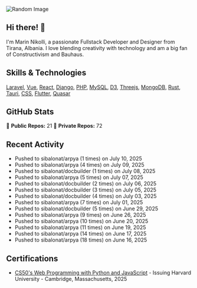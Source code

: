 ![Random Image](assets/1.png)
## Hi there! 👋

I'm Marin Nikolli, a passionate Fullstack Developer and Designer from Tirana, Albania. I love blending creativity with technology and am a big fan of Constructivism and Bauhaus.

## Skills & Technologies

[Laravel](https://laravel.com/), [Vue](https://vuejs.org/), [React](https://react.dev/), [Django](https://www.djangoproject.com/), [PHP](https://www.php.net/), [MySQL](https://www.mysql.com/), [D3](https://d3js.org/), [Threejs](https://threejs.org/), [MongoDB](https://www.mongodb.com/?msockid=18f41f88c021681c2a650aaac1546995), [Rust](https://www.rust-lang.org/), [Tauri](https://tauri.app/), [CSS](https://css3.com/), [Flutter](https://flutter.dev/), [Quasar](https://quasar.dev/)

## GitHub Stats

🌟 **Public Repos:** 21
🌟 **Private Repos:** 72  

## Recent Activity
- Pushed to sibalonat/arpya (1 times) on July 10, 2025
- Pushed to sibalonat/arpya (4 times) on July 09, 2025
- Pushed to sibalonat/docbuilder (1 times) on July 08, 2025
- Pushed to sibalonat/arpya (5 times) on July 07, 2025
- Pushed to sibalonat/docbuilder (2 times) on July 06, 2025
- Pushed to sibalonat/docbuilder (3 times) on July 05, 2025
- Pushed to sibalonat/docbuilder (4 times) on July 03, 2025
- Pushed to sibalonat/arpya (7 times) on July 01, 2025
- Pushed to sibalonat/docbuilder (5 times) on June 29, 2025
- Pushed to sibalonat/arpya (9 times) on June 26, 2025
- Pushed to sibalonat/arpya (10 times) on June 20, 2025
- Pushed to sibalonat/arpya (11 times) on June 19, 2025
- Pushed to sibalonat/arpya (14 times) on June 17, 2025
- Pushed to sibalonat/arpya (18 times) on June 16, 2025



## Certifications

- [CS50's Web Programming with
Python and JavaScript](https://certificates.cs50.io/faf4470c-c773-489d-bc3e-b0086a8a5404.pdf?size=letter) - Issuing Harvard University - Cambridge, Massachusetts, 2025
